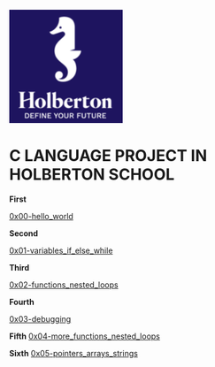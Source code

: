 ![holbertonlogo](./hslogo.png)

# C LANGUAGE PROJECT IN HOLBERTON SCHOOL

**First**

[0x00-hello_world](https://github.com/julien3641/holbertonschool-low_level_programming/tree/main/0x00-hello_world)

**Second**

[0x01-variables_if_else_while](https://github.com/julien3641/holbertonschool-low_level_programming/tree/main/0x01-variables_if_else_while)

**Third**

[0x02-functions_nested_loops](https://github.com/julien3641/holbertonschool-low_level_programming/tree/main/0x02-functions_nested_loops)

**Fourth**

[0x03-debugging](https://github.com/julien3641/holbertonschool-low_level_programming/tree/main/0x03-debugging)

**Fifth**
[0x04-more_functions_nested_loops](https://github.com/julien3641/holbertonschool-low_level_programming/tree/main/0x04-more_functions_nested_loops)

**Sixth**
[0x05-pointers_arrays_strings](https://github.com/julien3641/holbertonschool-low_level_programming/tree/main/0x05-pointers_arrays_strings)


